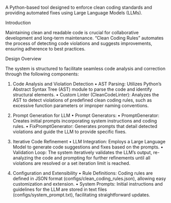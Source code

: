 A Python-based tool designed to enforce clean coding standards and providing automated fixes using Large Language Models (LLMs).


Introduction

Maintaining clean and readable code is crucial for collaborative development and long-term maintenance. “Clean Coding Rules” automates the process of detecting code violations and suggests improvements, ensuring adherence to best practices.

Design Overview

The system is structured to facilitate seamless code analysis and correction through the following components:

1. Code Analysis and Violation Detection
	•	AST Parsing: Utilizes Python’s Abstract Syntax Tree (AST) module to parse the code and identify structural elements.
	•	Custom Linter (CleanCodeLinter): Analyzes the AST to detect violations of predefined clean coding rules, such as excessive function parameters or improper naming conventions.

2. Prompt Generation for LLM
	•	Prompt Generators:
	•	PromptGenerator: Creates initial prompts incorporating system instructions and coding rules.
	•	FixPromptGenerator: Generates prompts that detail detected violations and guide the LLM to provide specific fixes.

3. Iterative Code Refinement
	•	LLM Integration: Employs a Large Language Model to generate code suggestions and fixes based on the prompts.
	•	Validation Loop: The system iteratively validates the LLM’s output, re-analyzing the code and prompting for further refinements until all violations are resolved or a set iteration limit is reached.

4. Configuration and Extensibility
	•	Rule Definitions: Coding rules are defined in JSON format (configs/clean_coding_rules.json), allowing easy customization and extension.
	•	System Prompts: Initial instructions and guidelines for the LLM are stored in text files (configs/system_prompt.txt), facilitating straightforward updates.
